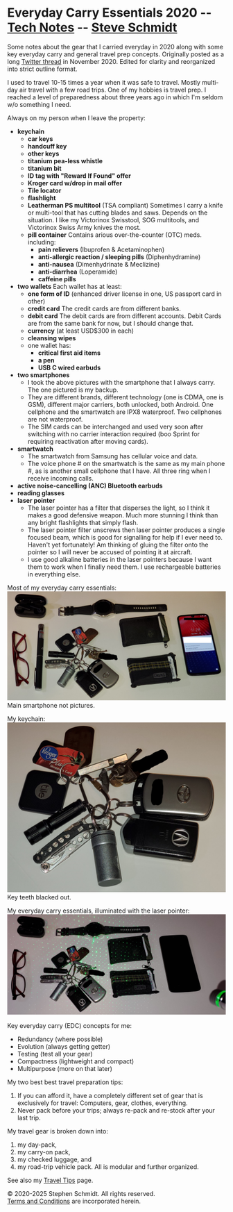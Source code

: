 
# Everyday Carry Essentials 2020 -- [Tech Notes](..) -- [Steve Schmidt](/)
Some notes about the gear that I carried everyday in 2020 along with some key everyday carry and general travel prep concepts.
Originally posted as a long [Twitter thread](https://x.com/czmyt/status/1322948156238299143) in November 2020.
Edited for clarity and reorganized into strict outline format.

I used to travel 10-15 times a year when it was safe to travel.
Mostly multi-day air travel with a few road trips.
One of my hobbies is travel prep.
I reached a level of preparedness about three years ago in which I'm seldom w/o something I need.

Always on my person when I leave the property:
- **keychain**
    - **car keys**
    - **handcuff key**
    - **other keys**
    - **titanium pea-less whistle**
    - **titanium bit**
    - **ID tag with "Reward If Found" offer**
    - **Kroger card w/drop in mail offer**
    - **Tile locator**
    - **flashlight**
    - **Leatherman PS multitool** (TSA compliant)
        Sometimes I carry a knife or multi-tool that has cutting blades and saws.
        Depends on the situation.
        I like my Victorinox Swisstool, SOG multitools, and Victorinox Swiss Army knives the most.
    - **pill container**
        Contains arious over-the-counter (OTC) meds. including:
        - **pain relievers** (Ibuprofen & Acetaminophen)
        - **anti-allergic reaction / sleeping pills** (Diphenhydramine)
        - **anti-nausea** (Dimenhydrinate & Meclizine)
        - **anti-diarrhea** (Loperamide)
        - **caffeine pills**
- **two wallets**
    Each wallet has at least:
    - **one form of ID** (enhanced driver license in one, US passport card in other)
    - **credit card**
        The credit cards are from different banks.
    - **debit card**
        The debit cards are from different accounts.
        Debit Cards are from the same bank for now, but I should change that.
    - **currency** (at least USD$300 in each)
    - **cleansing wipes**
    - one wallet has:
        - **critical first aid items**
        - **a pen**
        - **USB C wired earbuds**
- **two smartphones**
    - I took the above pictures with the smartphone that I always carry.
        The one pictured is my backup.
    - They are different brands, different technology (one is CDMA, one is GSM), different major carriers, both unlocked, both Android.
        One cellphone and the smartwatch are IPX8 waterproof.
        Two cellphones are not waterproof.
    - The SIM cards can be interchanged and used very soon after switching with no carrier interaction required (boo Sprint for requiring reactivation after moving cards).
- **smartwatch**
    - The smartwatch from Samsung has cellular voice and data.
    - The voice phone # on the smartwatch is the same as my main phone #, as is another small cellphone that I have.
        All three ring when I receive incoming calls.
- **active noise-cancelling (ANC) Bluetooth earbuds**
- **reading glasses**
- **laser pointer**
    - The laser pointer has a filter that disperses the light, so I think it makes a good defensive weapon.
        Much more stunning I think than any bright flashlights that simply flash.
    - The laser pointer filter unscrews then laser pointer produces a single focused beam, which is good for signalling for help if I ever need to.
        Haven't yet fortunately!
        Am thinking of gluing the filter onto the pointer so I will never be accused of pointing it at aircraft.
    - I use good alkaline batteries in the laser pointers because I want them to work when I finally need them.
        I use rechargeable batteries in everything else.

Most of my everyday carry essentials:
![Everyday Carry Essentials](edc-essentials.jpg)
Main smartphone not pictures.

My keychain:
![Everyday Carry Keychain](edc-keychain.jpg)
Key teeth blacked out.

My everyday carry essentials, illuminated with the laser pointer:
![Everyday Carry Essentials Illuminated](edc-essentials-illum.jpg)

Key everyday carry (EDC) concepts for me:
- Redundancy (where possible)
- Evolution (always getting getter)
- Testing (test all your gear)
- Compactness (lightweight and compact)
- Multipurpose (more on that later)

My two best best travel preparation tips:
1. If you can afford it, have a completely different set of gear that is exclusively for travel: Computers, gear, clothes, everything.
2. Never pack before your trips; always re-pack and re-stock after your last trip.

My travel gear is broken down into:
1. my day-pack,
2. my carry-on pack,
1. my checked luggage, and
1. my road-trip vehicle pack.
All is modular and further organized.

See also my [Travel Tips](/travel-tips) page.

© 2020-2025 Stephen Schmidt.  All rights reserved.
<br />[Terms and Conditions](/terms-and-conditions) are incorporated herein.
